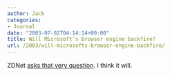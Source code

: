 ```yaml
---
author: Jack
categories:
- Journal
date: "2003-07-02T04:14:14+00:00"
title: Will Microsoft’s browser engine backfire?
url: /2003/will-microsofts-browser-engine-backfire/
---
```


ZDNet [asks that very question][1]. I think it will.

 [1]: http://zdnet.com.com/2100-1104_2-1022119.html